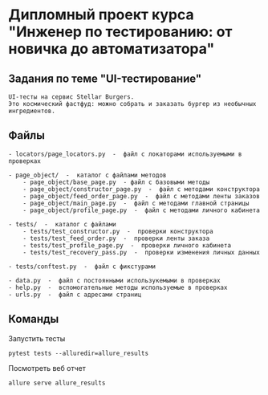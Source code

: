 # Дипломный проект курса "Инженер по тестированию: от новичка до автоматизатора"
## Задания по теме "UI-тестирование"

    UI-тесты на сервис Stellar Burgers. 
    Это космический фастфуд: можно собрать и заказать бургер из необычных ингредиентов.

## Файлы
    - locators/page_locators.py  -  файл с локаторами используемыми в проверках

    - page_object/  -  каталог с файлами методов
        - page_object/base_page.py  - файл с базовыми методы
        - page_object/constructor_page.py  -  файл с методами конструктора
        - page_object/feed_order_page.py  -  файл с методами ленты заказов
        - page_object/main_page.py  -  файл с методами главной страницы
        - page_object/profile_page.py  -  файл с методами личного кабинета

    - tests/  -  каталог с файлами  
        - tests/test_constructor.py  -  проверки конструктора
        - tests/test_feed_order.py  -  проверки ленты заказа
        - tests/test_profile_page.py  -  проверки личного кабинета
        - tests/test_recovery_pass.py  -  проверки изменения личных данных

    - tests/conftest.py  -  файл с фикстурами

    - data.py  -  файл с постоянными использукемыми в проверках
    - help.py  -  вспомогательные методы используемые в проверках
    - urls.py  -  файл с адресами страниц


## Команды

Запустить тесты

    pytest tests --alluredir=allure_results

Посмотреть веб отчет

    allure serve allure_results
